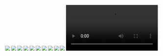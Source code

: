 <img src="https://github.com/krishgohel07/Weather_application/blob/master/output/splash_screen.png">
<img src="https://github.com/krishgohel07/Weather_application/blob/master/output/homepage.png">
<img src="https://github.com/krishgohel07/Weather_application/blob/master/output/homepage-2.png">
<img src="https://github.com/krishgohel07/Weather_application/blob/master/output/homepage-dark.png">
<img src="https://github.com/krishgohel07/Weather_application/blob/master/output/managecity.png">
<img src="https://github.com/krishgohel07/Weather_application/blob/master/output/managecity-dark.png">
<img src="https://github.com/krishgohel07/Weather_application/blob/master/output/searchcity.png">
<img src="https://github.com/krishgohel07/Weather_application/blob/master/output/searchcity-dark.png">
<img src="https://github.com/krishgohel07/Weather_application/blob/master/output/searchcity2-dark.png">
<img src="https://github.com/krishgohel07/Weather_application/blob/master/output/changedcity.png">
<video>
<source src="https://github.com/krishgohel07/Weather_application/blob/master/output/final%20app.mp4" type="video/mp4">
</video>